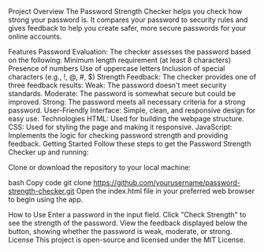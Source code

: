 Project Overview
The Password Strength Checker helps you check how strong your password is. It compares your password to security rules and gives feedback to help you create safer, more secure passwords for your online accounts.

Features
Password Evaluation: The checker assesses the password based on the following:
Minimum length requirement (at least 8 characters)
Presence of numbers
Use of uppercase letters
Inclusion of special characters (e.g., !, @, #, $)
Strength Feedback: The checker provides one of three feedback results:
Weak: The password doesn't meet security standards.
Moderate: The password is somewhat secure but could be improved.
Strong: The password meets all necessary criteria for a strong password.
User-Friendly Interface: Simple, clean, and responsive design for easy use.
Technologies
HTML: Used for building the webpage structure.
CSS: Used for styling the page and making it responsive.
JavaScript: Implements the logic for checking password strength and providing feedback.
Getting Started
Follow these steps to get the Password Strength Checker up and running:

Clone or download the repository to your local machine:

bash
Copy code
git clone https://github.com/yourusername/password-strength-checker.git
Open the index.html file in your preferred web browser to begin using the app.

How to Use
Enter a password in the input field.
Click "Check Strength" to see the strength of the password.
View the feedback displayed below the button, showing whether the password is weak, moderate, or strong.
License
This project is open-source and licensed under the MIT License.

